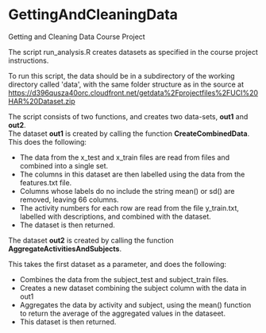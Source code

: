 GettingAndCleaningData
======================

Getting and Cleaning Data Course Project

The script run_analysis.R creates datasets as specified in the course project instructions.  

To run this script, the data should be in a subdirectory of the working directory called 'data', with the same folder structure as in the source at 
https://d396qusza40orc.cloudfront.net/getdata%2Fprojectfiles%2FUCI%20HAR%20Dataset.zip  

The script consists of two functions, and creates two data-sets, **out1** and **out2**.  
The dataset **out1** is created by calling the function **CreateCombinedData**.  
This does the following:  
- The data from the x_test and x_train files are read from files and combined into a single set.  
- The columns in this dataset are then labelled using the data from the features.txt file.  
- Columns whose labels do no include the string mean() or sd() are removed, leaving 66 columns.  
- The activity numbers for each row are read from the file y_train.txt, labelled with descriptions, and combined with the dataset.   
- The dataset is then returned.  

The dataset **out2** is created by calling the function **AggregateActivitiesAndSubjects**.  

This takes the first dataset as a parameter, and does the following:  

- Combines the data from the subject_test and subject_train files.   
- Creates a new dataset combining the subject column with the data in out1  
- Aggregates the data by activity and subject, using the mean() function to return the average of the aggregated values in the dataseet.  
- This dataset is then returned.  
   

